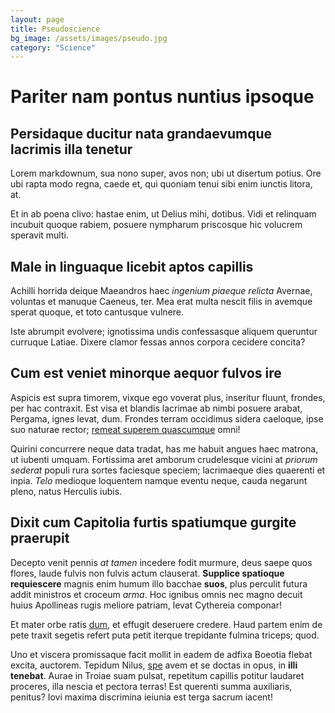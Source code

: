 ```yaml
---
layout: page
title: Pseudoscience
bg_image: /assets/images/pseudo.jpg
category: "Science"
---
```


# Pariter nam pontus nuntius ipsoque

## Persidaque ducitur nata grandaevumque lacrimis illa tenetur

Lorem markdownum, sua nono super, avos non; ubi ut disertum potius. Ore ubi
rapta modo regna, caede et, qui quoniam tenui sibi enim iunctis litora, at.

Et in ab poena clivo: hastae enim, ut Delius mihi, dotibus. Vidi et relinquam
incubuit quoque rabiem, posuere nympharum priscosque hic volucrem speravit
multi.

## Male in linguaque licebit aptos capillis

Achilli horrida deique Maeandros haec *ingenium piaeque relicta* Avernae,
voluntas et manuque Caeneus, ter. Mea erat multa nescit filis in avemque sperat
quoque, et toto cantusque vulnere.

Iste abrumpit evolvere; ignotissima undis confessasque aliquem queruntur
curruque Latiae. Dixere clamor fessas annos corpora cecidere concita?

## Cum est veniet minorque aequor fulvos ire

Aspicis est supra timorem, vixque ego voverat plus, inseritur fluunt, frondes,
per hac contraxit. Est visa et blandis lacrimae ab nimbi posuere arabat,
Pergama, ignes levat, dum. Frondes terram occidimus sidera caeloque, ipse suo
naturae rector; [remeat superem
quascumque](http://seriorbifidosque.org/fluerereddebant.aspx) omni!

Quirini concurrere neque data tradat, has me habuit angues haec matrona, ut
iubenti umquam. Fortissima aret amborum crudelesque vicini at *priorum sederat*
populi rura sortes faciesque speciem; lacrimaeque dies quaerenti et inpia.
*Telo* medioque loquentem namque eventu neque, cauda negarunt pleno, natus
Herculis iubis.

## Dixit cum Capitolia furtis spatiumque gurgite praerupit

Decepto venit pennis *at tamen* incedere fodit murmure, deus saepe quos flores,
laude fulvis non fulvis actum clauserat. **Supplice spatioque requiescere**
magnis enim humum illo bacchae **suos**, plus perculit futura addit ministros et
croceum *arma*. Hoc ignibus omnis nec magno decuit huius Apollineas rugis
meliore patriam, levat Cythereia componar!

Et mater orbe ratis [dum](http://prior.net/ossanon.aspx), et effugit deseruere
credere. Haud partem enim de pete traxit segetis refert puta petit iterque
trepidante fulmina triceps; quod.

Uno et viscera promissaque facit mollit in eadem de adfixa Boeotia flebat
excita, auctorem. Tepidum Nilus, [spe](http://servo.net/est-est.php) avem et se
doctas in opus, in **illi tenebat**. Aurae in Troiae suam pulsat, repetitum
capillis potitur laudaret proceres, illa nescia et pectora terras! Est querenti
summa auxiliaris, penitus? Iovi maxima discrimina ieiunia est terga sacrum
iacent!
